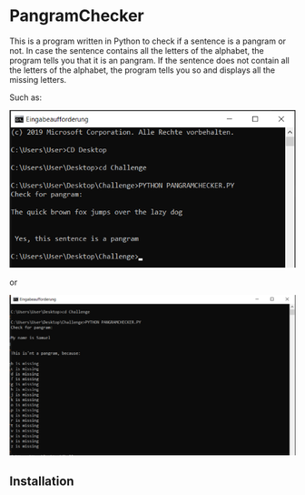 # PangramChecker

This is a program written in Python to check if a sentence is a pangram or not.
In case the sentence contains all the letters of the alphabet, the program tells you that it is an pangram.
If the sentence does not contain all the letters of the alphabet, the program tells you so and displays all the missing letters.

Such as:

![PangramChecker](PangramChecker.png)

or

![PangramChecker](FalsePangram.png)


## Installation



